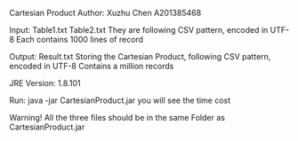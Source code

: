 Cartesian Product
Author: Xuzhu Chen A201385468

Input: Table1.txt Table2.txt
	They are following CSV pattern, encoded in UTF-8
	Each contains 1000 lines of record
	
Output: Result.txt
	Storing the Cartesian Product, following CSV pattern, encoded in UTF-8
	Contains a million records

JRE Version: 1.8.101

Run: java -jar CartesianProduct.jar
	you will see the time cost

Warning!
All the three files should be in the same Folder as CartesianProduct.jar